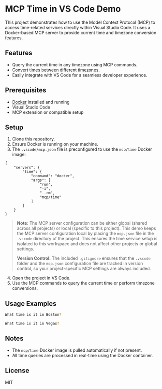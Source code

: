 # MCP Time in VS Code Demo

This project demonstrates how to use the Model Context Protocol (MCP) to access time-related services directly within Visual Studio Code. It uses a Docker-based MCP server to provide current time and timezone conversion features.

## Features
- Query the current time in any timezone using MCP commands.
- Convert times between different timezones.
- Easily integrate with VS Code for a seamless developer experience.

## Prerequisites
- [Docker](https://www.docker.com/) installed and running
- Visual Studio Code
- MCP extension or compatible setup

## Setup
1. Clone this repository.
2. Ensure Docker is running on your machine.
3. The `.vscode/mcp.json` file is preconfigured to use the `mcp/time` Docker image:

```jsonc
{
    "servers": {
        "time": {
            "command": "docker",
            "args": [
                "run",
                "-i",
                "--rm",
                "mcp/time"
            ]
        }
    }
}
```

> **Note:** The MCP server configuration can be either global (shared across all projects) or local (specific to this project). This demo keeps the MCP server configuration local by placing the `mcp.json` file in the `.vscode` directory of the project. This ensures the time service setup is isolated to this workspace and does not affect other projects or global settings.
> 
> **Version Control:** The included `.gitignore` ensures that the `.vscode` folder and the `mcp.json` configuration file are tracked in version control, so your project-specific MCP settings are always included.

4. Open the project in VS Code.
5. Use the MCP commands to query the current time or perform timezone conversions.

## Usage Examples

```sh
What time is it in Boston?
```

```sh
What time is it in Vegas?
```

## Notes
- The `mcp/time` Docker image is pulled automatically if not present.
- All time queries are processed in real-time using the Docker container.

## License
MIT
